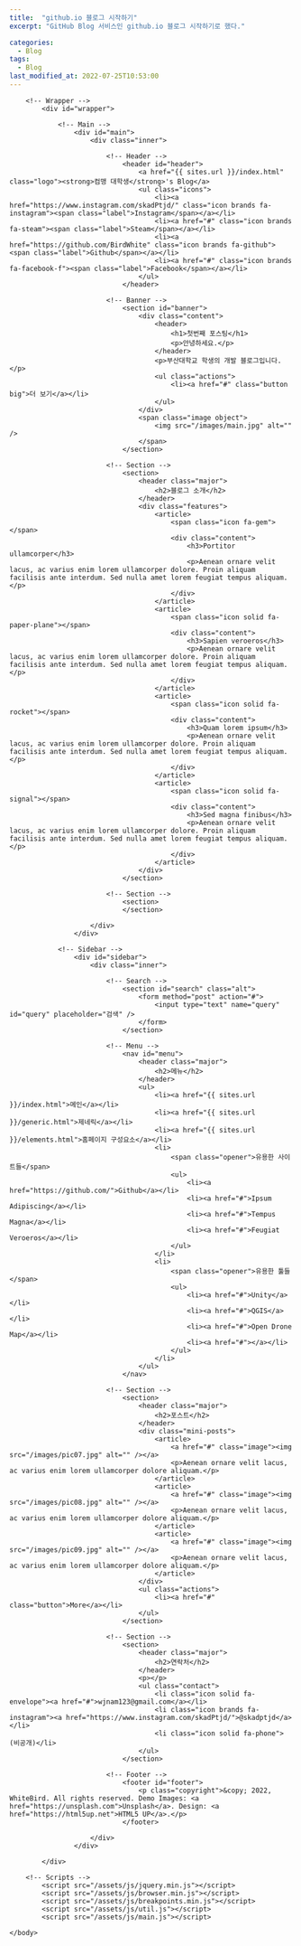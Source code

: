 ```yaml
---
title:  "github.io 블로그 시작하기"
excerpt: "GitHub Blog 서비스인 github.io 블로그 시작하기로 했다."

categories:
  - Blog
tags:
  - Blog
last_modified_at: 2022-07-25T10:53:00
---
```


<html>
	<head>
		<title>컴맹 대학생's 블로그</title>
		<meta charset="utf-8" />
		<meta name="viewport" content="width=device-width, initial-scale=1, user-scalable=no" />
		<link rel="stylesheet" href="/assets/css/main.css" />
	</head>
	<body class="is-preload">

		<!-- Wrapper -->
			<div id="wrapper">

				<!-- Main -->
					<div id="main">
						<div class="inner">

							<!-- Header -->
								<header id="header">
									<a href="{{ sites.url }}/index.html" class="logo"><strong>컴맹 대학생</strong>'s Blog</a>
									<ul class="icons">
										<li><a href="https://www.instagram.com/skadPtjd/" class="icon brands fa-instagram"><span class="label">Instagram</span></a></li>
										<li><a href="#" class="icon brands fa-steam"><span class="label">Steam</span></a></li>
										<li><a href="https://github.com/BirdWhite" class="icon brands fa-github"><span class="label">Github</span></a></li>
										<li><a href="#" class="icon brands fa-facebook-f"><span class="label">Facebook</span></a></li>
									</ul>
								</header>

							<!-- Banner -->
								<section id="banner">
									<div class="content">
										<header>
											<h1>첫번째 포스팅</h1>
											<p>안녕하세요.</p>
										</header>
										<p>부산대학교 학생의 개발 블로그입니다.</p>
										<ul class="actions">
											<li><a href="#" class="button big">더 보기</a></li>
										</ul>
									</div>
									<span class="image object">
										<img src="/images/main.jpg" alt="" />
									</span>
								</section>

							<!-- Section -->
								<section>
									<header class="major">
										<h2>블로그 소개</h2>
									</header>
									<div class="features">
										<article>
											<span class="icon fa-gem"></span>
											<div class="content">
												<h3>Portitor ullamcorper</h3>
												<p>Aenean ornare velit lacus, ac varius enim lorem ullamcorper dolore. Proin aliquam facilisis ante interdum. Sed nulla amet lorem feugiat tempus aliquam.</p>
											</div>
										</article>
										<article>
											<span class="icon solid fa-paper-plane"></span>
											<div class="content">
												<h3>Sapien veroeros</h3>
												<p>Aenean ornare velit lacus, ac varius enim lorem ullamcorper dolore. Proin aliquam facilisis ante interdum. Sed nulla amet lorem feugiat tempus aliquam.</p>
											</div>
										</article>
										<article>
											<span class="icon solid fa-rocket"></span>
											<div class="content">
												<h3>Quam lorem ipsum</h3>
												<p>Aenean ornare velit lacus, ac varius enim lorem ullamcorper dolore. Proin aliquam facilisis ante interdum. Sed nulla amet lorem feugiat tempus aliquam.</p>
											</div>
										</article>
										<article>
											<span class="icon solid fa-signal"></span>
											<div class="content">
												<h3>Sed magna finibus</h3>
												<p>Aenean ornare velit lacus, ac varius enim lorem ullamcorper dolore. Proin aliquam facilisis ante interdum. Sed nulla amet lorem feugiat tempus aliquam.</p>
											</div>
										</article>
									</div>
								</section>

							<!-- Section -->
								<section>
								</section>

						</div>
					</div>

				<!-- Sidebar -->
					<div id="sidebar">
						<div class="inner">

							<!-- Search -->
								<section id="search" class="alt">
									<form method="post" action="#">
										<input type="text" name="query" id="query" placeholder="검색" />
									</form>
								</section>

							<!-- Menu -->
								<nav id="menu">
									<header class="major">
										<h2>메뉴</h2>
									</header>
									<ul>
										<li><a href="{{ sites.url }}/index.html">메인</a></li>
										<li><a href="{{ sites.url }}/generic.html">제네릭</a></li>
										<li><a href="{{ sites.url }}/elements.html">홈페이지 구성요소</a></li>
										<li>
											<span class="opener">유용한 사이트들</span>
											<ul>
												<li><a href="https://github.com/">Github</a></li>
												<li><a href="#">Ipsum Adipiscing</a></li>
												<li><a href="#">Tempus Magna</a></li>
												<li><a href="#">Feugiat Veroeros</a></li>
											</ul>
										</li>
										<li>
											<span class="opener">유용한 툴들</span>
											<ul>
												<li><a href="#">Unity</a></li>
												<li><a href="#">QGIS</a></li>
												<li><a href="#">Open Drone Map</a></li>
												<li><a href="#"></a></li>
											</ul>
										</li>
									</ul>
								</nav>

							<!-- Section -->
								<section>
									<header class="major">
										<h2>포스트</h2>
									</header>
									<div class="mini-posts">
										<article>
											<a href="#" class="image"><img src="/images/pic07.jpg" alt="" /></a>
											<p>Aenean ornare velit lacus, ac varius enim lorem ullamcorper dolore aliquam.</p>
										</article>
										<article>
											<a href="#" class="image"><img src="/images/pic08.jpg" alt="" /></a>
											<p>Aenean ornare velit lacus, ac varius enim lorem ullamcorper dolore aliquam.</p>
										</article>
										<article>
											<a href="#" class="image"><img src="/images/pic09.jpg" alt="" /></a>
											<p>Aenean ornare velit lacus, ac varius enim lorem ullamcorper dolore aliquam.</p>
										</article>
									</div>
									<ul class="actions">
										<li><a href="#" class="button">More</a></li>
									</ul>
								</section>

							<!-- Section -->
								<section>
									<header class="major">
										<h2>연락처</h2>
									</header>
									<p></p>
									<ul class="contact">
										<li class="icon solid fa-envelope"><a href="#">wjnam123@gmail.com</a></li>
										<li class="icon brands fa-instagram"><a href="https://www.instagram.com/skadPtjd/">@skadptjd</a></li>
										<li class="icon solid fa-phone">(비공개)</li>
									</ul>
								</section>

							<!-- Footer -->
								<footer id="footer">
									<p class="copyright">&copy; 2022, WhiteBird. All rights reserved. Demo Images: <a href="https://unsplash.com">Unsplash</a>. Design: <a href="https://html5up.net">HTML5 UP</a>.</p>
								</footer>

						</div>
					</div>

			</div>

		<!-- Scripts -->
			<script src="/assets/js/jquery.min.js"></script>
			<script src="/assets/js/browser.min.js"></script>
			<script src="/assets/js/breakpoints.min.js"></script>
			<script src="/assets/js/util.js"></script>
			<script src="/assets/js/main.js"></script>

	</body>
</html>
